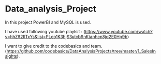 # Data_analysis_Project

In this project PowerBI and MySQL is used.

I have used following youtube playlsit :
(https://www.youtube.com/watch?v=hhZ62IlTxYs&list=PLeo1K3hjS3utcb9nKtanhcn8jd2E0Hp9b)

I want to give credit to the codebasics and team.
(https://github.com/codebasics/DataAnalysisProjects/tree/master/1_SalesInsights).




